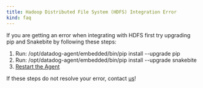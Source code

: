 ```yaml
---
title: Hadoop Distributed File System (HDFS) Integration Error
kind: faq
---
```


If you are getting an error when integrating with HDFS first try upgrading pip and Snakebite by following these steps:

1. Run: /opt/datadog-agent/embedded/bin/pip install --upgrade pip
2. Run: /opt/datadog-agent/embedded/bin/pip install --upgrade snakebite
3. [Restart the Agent][1]

If these steps do not resolve your error, contact [us][2]!

[1]: /agent/guide/agent-commands/#start-stop-restart-the-agent
[2]: /help/
